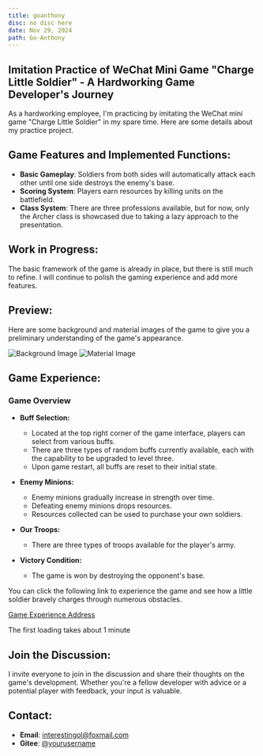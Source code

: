 ```yaml
---
title: goanthony
disc: no disc here
date: Nov 29, 2024
path: Go-Anthony
---
```

<special>
</special>

## Imitation Practice of WeChat Mini Game "Charge Little Soldier" - A Hardworking Game Developer's Journey

As a hardworking employee, I'm practicing by imitating the WeChat mini game "Charge Little Soldier" in my spare time. Here are some details about my practice project.

## Game Features and Implemented Functions:

- **Basic Gameplay**: Soldiers from both sides will automatically attack each other until one side destroys the enemy's base.
- **Scoring System**: Players earn resources by killing units on the battlefield.
- **Class System**: There are three professions available, but for now, only the Archer class is showcased due to taking a lazy approach to the presentation.

## Work in Progress:

The basic framework of the game is already in place, but there is still much to refine. I will continue to polish the gaming experience and add more features.

## Preview:

Here are some background and material images of the game to give you a preliminary understanding of the game's appearance.

![Background Image](../images/articles/game_03/background1.jpg)
![Material Image](../images/articles/game_03/sprites.jpg)

## Game Experience:

### Game Overview

- **Buff Selection:**
    - Located at the top right corner of the game interface, players can select from various buffs.
    - There are three types of random buffs currently available, each with the capability to be upgraded to level three.
    - Upon game restart, all buffs are reset to their initial state.

- **Enemy Minions:**
    - Enemy minions gradually increase in strength over time.
    - Defeating enemy minions drops resources.
    - Resources collected can be used to purchase your own soldiers.

- **Our Troops:**
    - There are three types of troops available for the player's army.

- **Victory Condition:**
    - The game is won by destroying the opponent's base.

You can click the following link to experience the game and see how a little soldier bravely charges through numerous obstacles.

[Game Experience Address](https://goanthony.netlify.app/)

The first loading takes about 1 minute


## Join the Discussion:

I invite everyone to join in the discussion and share their thoughts on the game's development. Whether you're a fellow developer with advice or a potential player with feedback, your input is valuable.

## Contact:

- **Email**: [interestingol@foxmail.com](mailto:example@example.com)
- **Gitee**: [@yourusername](https://gitee.com/zgn_13200126222)
